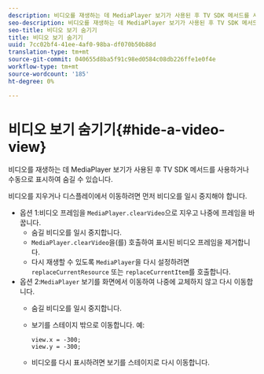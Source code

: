 ```yaml
---
description: 비디오를 재생하는 데 MediaPlayer 보기가 사용된 후 TV SDK 메서드를 사용하거나 수동으로 표시하여 숨길 수 있습니다.
seo-description: 비디오를 재생하는 데 MediaPlayer 보기가 사용된 후 TV SDK 메서드를 사용하거나 수동으로 표시하여 숨길 수 있습니다.
seo-title: 비디오 보기 숨기기
title: 비디오 보기 숨기기
uuid: 7cc02bf4-41ee-4af0-98ba-df070b50b88d
translation-type: tm+mt
source-git-commit: 040655d8ba5f91c98ed0584c08db226ffe1e0f4e
workflow-type: tm+mt
source-wordcount: '185'
ht-degree: 0%

---
```



# 비디오 보기 숨기기{#hide-a-video-view}

비디오를 재생하는 데 MediaPlayer 보기가 사용된 후 TV SDK 메서드를 사용하거나 수동으로 표시하여 숨길 수 있습니다.

비디오를 지우거나 디스플레이에서 이동하려면 먼저 비디오를 일시 중지해야 합니다.
* 옵션 1:비디오 프레임을 `MediaPlayer.clearVideo`&#x200B;으로 지우고 나중에 프레임을 바꿉니다.
   * 숨길 비디오를 일시 중지합니다.
   * `MediaPlayer.clearVideo`을(를) 호출하여 표시된 비디오 프레임을 제거합니다.
   * 다시 재생할 수 있도록 `MediaPlayer`을 다시 설정하려면 `replaceCurrentResource` 또는 `replaceCurrentItem`를 호출합니다.
* 옵션 2:`MediaPlayer` 보기를 화면에서 이동하여 나중에 교체하지 않고 다시 이동합니다.
   * 숨길 비디오를 일시 중지합니다.
   * 보기를 스테이지 밖으로 이동합니다. 예:

      ```
      view.x = -300; 
      view.y = -300;
      ```

   * 비디오를 다시 표시하려면 보기를 스테이지로 다시 이동합니다.
